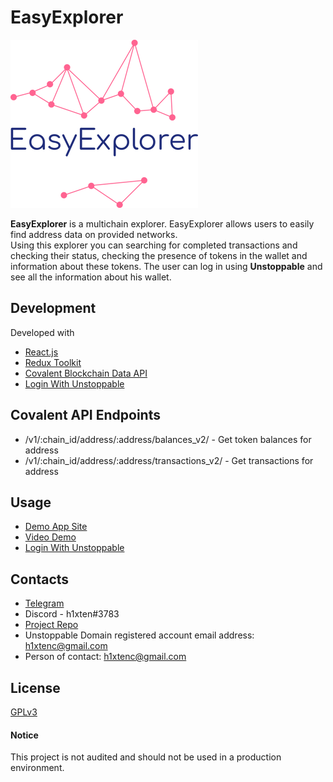 # EasyExplorer

<img src='./public/EasyExplorer.png' alt='logo' >

**EasyExplorer** is a multichain explorer. EasyExplorer allows users to easily find address data on provided networks.<br/>
Using this explorer you can searching for completed transactions and checking their status, checking the presence of tokens in the wallet and information about these tokens.
The user can log in using **Unstoppable** and see all the information about his wallet.


## Development
Developed with 
- [React.js](https://reactjs.org/)
- [Redux Toolkit](https://redux-toolkit.js.org/)
- [Covalent Blockchain Data API](https://www.covalenthq.com/docs/developer/)
- [Login With Unstoppable](https://docs.unstoppabledomains.com/login-with-unstoppable/)

## Covalent API Endpoints
- /v1/:chain_id/address/:address/balances_v2/  - Get token balances for address
- /v1/:chain_id/address/:address/transactions_v2/  - Get transactions for address

## Usage
- [Demo App Site](https://easy-explorer.vercel.app/)
- [Video Demo](https://www.youtube.com/watch?v=PZqpofOkA2k)
- [Login With Unstoppable](https://youtu.be/RYQ5PAUURqg)

## Contacts
- [Telegram](https://t.me/h1xten) </br>
- Discord - h1xten#3783 </br>
- [Project Repo](https://github.com/h1xten/easy-explorer)
- Unstoppable Domain registered account email address: h1xtenc@gmail.com
- Person of contact: h1xtenc@gmail.com

## License
[GPLv3](LICENSE)

#### Notice
This project is not audited and should not be used in a production environment.

